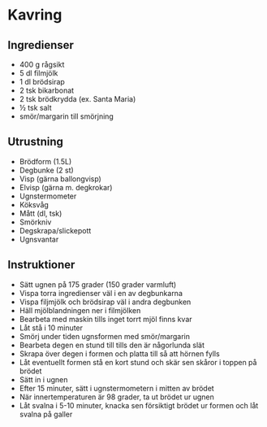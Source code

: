 # Kavring

## Ingredienser

- 400 g rågsikt
- 5 dl filmjölk
- 1 dl brödsirap
- 2 tsk bikarbonat
- 2 tsk brödkrydda (ex. Santa Maria)
- ½ tsk salt
- smör/margarin till smörjning

## Utrustning

- Brödform (1.5L)
- Degbunke (2 st)
- Visp (gärna ballongvisp)
- Elvisp (gärna m. degkrokar)
- Ugnstermometer
- Köksvåg
- Mått (dl, tsk)
- Smörkniv
- Degskrapa/slickepott
- Ugnsvantar

## Instruktioner

- Sätt ugnen på 175 grader (150 grader varmluft)
- Vispa torra ingredienser väl i en av degbunkarna
- Vispa filjmjölk och brödsirap väl i andra degbunken
- Häll mjölblandningen ner i filmjölken
- Bearbeta med maskin tills inget torrt mjöl finns kvar
- Låt stå i 10 minuter
- Smörj under tiden ugnsformen med smör/margarin
- Bearbeta degen en stund till tills den är någorlunda slät
- Skrapa över degen i formen och platta till så att hörnen fylls
- Låt eventuellt formen stå en kort stund och skär sen skåror i toppen på brödet
- Sätt in i ugnen
- Efter 15 minuter, sätt i ugnstermometern i mitten av brödet
- När innertemperaturen är 98 grader, ta ut brödet ur ugnen
- Låt svalna i 5-10 minuter, knacka sen försiktigt brödet ur formen och låt svalna på galler
